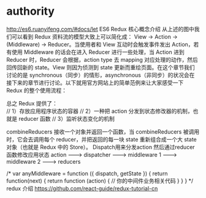 # authority
http://es6.ruanyifeng.com/#docs/let  ES6
Redux 核心概念介绍
从上述的图中我们可以看到 Redux 资料流的模型大致上可以简化成： View -> Action -> (Middleware) -> Reducer。当使用者和 View 互动时会触发事件发出 Action，若有使用 Middleware 的话会在进入 Reducer 进行一些处理，当 Action 进到 Reducer 时，Reducer 会根据，action type 去 mapping 对应处理的动作，然后回传回新的 state。View 则因为侦测到 state 更新而重绘页面。在这个章节我们讨论的是 synchronous（同步）的情形，asynchronous（非同步）的状况会在接下来的章节进行讨论。以下就用官方网站上的简单范例来让大家感受一下 Redux 的整个使用流程：

总之 Redux 提供了：	
	// 1）存放应用程序状态的容器
	// 2）一种把 action 分发到状态修改器的机制，也就是 reducer 函数
	// 3）监听状态变化的机制

combineReducers 接收一个对象并返回一个函数，当 combineReducers 被调用时，它会去调用每个 reducer，并把返回的每一块 state 重新组合成一个大 state 对象（也就是 Redux 中的 Store）。
Dispatch用来分发action  然后通过reducer 函数修改应用状态
action ---> dispatcher ---> middleware 1 ---> middleware 2 ---> reducers

/*
    var anyMiddleware = function ({ dispatch, getState }) {
        return function(next) {
            return function (action) {
                // 你的中间件业务相关代码
            }
        }
    }
*/
redux 介绍
https://github.com/react-guide/redux-tutorial-cn
